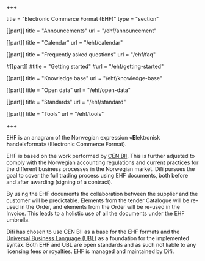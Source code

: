 +++

title = "Electronic Commerce Format (EHF)"
type = "section"

[[part]]
title = "Announcements"
url = "/ehf/announcement"

[[part]]
title = "Calendar"
url = "/ehf/calendar"

[[part]]
title = "Frequently asked questions"
url = "/ehf/faq"

#[[part]]
#title = "Getting started"
#url = "/ehf/getting-started"

[[part]]
title = "Knowledge base"
url = "/ehf/knowledge-base"

[[part]]
title = "Open data"
url = "/ehf/open-data"

[[part]]
title = "Standards"
url = "/ehf/standard"

[[part]]
title = "Tools"
url = "/ehf/tools"

+++

EHF is an anagram of the Norwegian expression «**E**lektronisk **h**andels**f**ormat» (Electronic Commerce Format).

EHF is based on the work performed by [CEN BII](http://www.cen.eu/cwa/bii/specs/). This is further adjusted to comply with the Norwegian accounting regulations and current practices for the different business processes in the Norwegian market. Difi pursues the goal to cover the full trading process using EHF documents, both before and after awarding (signing of a contract).

By using the EHF documents the collaboration between the supplier and the customer will be predictable. Elements from the tender Catalogue will be re-used in the Order, and elements from the Order will be re-used in the Invoice. This leads to a holistic use of all the documents under the EHF umbrella.

Difi has chosen to use CEN BII as a base for the EHF formats and the [Universal Business Language (UBL)](/ehf/standard/ubl/) as a foundation for the implemented syntax. Both EHF and UBL are open standards and as such not liable to any licensing fees or royalties. EHF is managed and maintained by Difi.